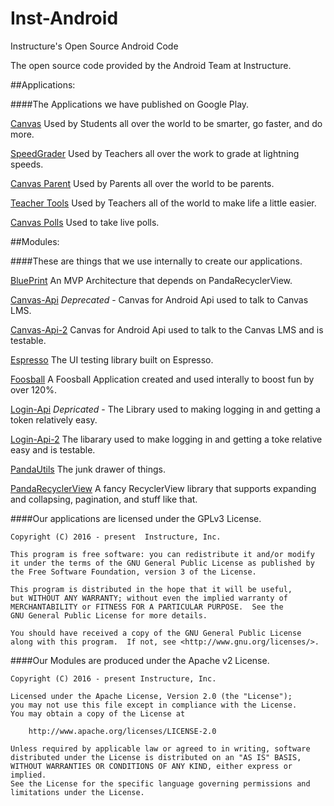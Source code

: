 # Inst-Android
Instructure's Open Source Android Code

The open source code provided by the Android Team at Instructure. 

##Applications:

####The Applications we have published on Google Play.

[Canvas](https://play.google.com/store/apps/details?id=com.instructure.candroid) 
Used by Students all over the world to be smarter, go faster, and do more. 

[SpeedGrader](https://play.google.com/store/apps/details?id=com.instructure.speedgrader)
Used by Teachers all over the work to grade at lightning speeds.

[Canvas Parent](https://play.google.com/store/apps/details?id=com.instructure.parentapp)
Used by Parents all over the world to be parents.

[Teacher Tools](https://play.google.com/store/apps/details?id=com.instructure.teacheraid)
Used by Teachers all of the world to make life a little easier. 

[Canvas Polls](https://play.google.com/store/apps/details?id=com.instructure.androidpolling.app)
Used to take live polls. 

##Modules:

####These are things that we use internally to create our applications.

[BluePrint]()
An MVP Architecture that depends on PandaRecyclerView. 

[Canvas-Api]()
*Deprecated* - Canvas for Android Api used to talk to Canvas LMS.

[Canvas-Api-2]()
Canvas for Android Api used to talk to the Canvas LMS and is testable.

[Espresso]()
The UI testing library built on Espresso.

[Foosball]()
A Foosball Application created and used interally to boost fun by over 120%.

[Login-Api]()
*Depricated* - The Library used to making logging in and getting a token relatively easy. 

[Login-Api-2]()
The libarary used to make logging in and getting a toke relative easy and is testable. 

[PandaUtils]()
The junk drawer of things.

[PandaRecyclerView]()
A fancy RecyclerView library that supports expanding and collapsing, pagination, and stuff like that.


####Our applications are licensed under the GPLv3 License.

```
Copyright (C) 2016 - present  Instructure, Inc.
 
This program is free software: you can redistribute it and/or modify
it under the terms of the GNU General Public License as published by
the Free Software Foundation, version 3 of the License.

This program is distributed in the hope that it will be useful,
but WITHOUT ANY WARRANTY; without even the implied warranty of
MERCHANTABILITY or FITNESS FOR A PARTICULAR PURPOSE.  See the
GNU General Public License for more details.

You should have received a copy of the GNU General Public License
along with this program.  If not, see <http://www.gnu.org/licenses/>.
 ```

####Our Modules are produced under the Apache v2 License.

```
Copyright (C) 2016 - present Instructure, Inc.

Licensed under the Apache License, Version 2.0 (the "License");
you may not use this file except in compliance with the License.
You may obtain a copy of the License at
 
    http://www.apache.org/licenses/LICENSE-2.0
 
Unless required by applicable law or agreed to in writing, software
distributed under the License is distributed on an "AS IS" BASIS,
WITHOUT WARRANTIES OR CONDITIONS OF ANY KIND, either express or implied.
See the License for the specific language governing permissions and
limitations under the License.
```

